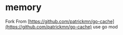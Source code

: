 
# memory

Fork From [https://github.com/patrickmn/go-cache](https://github.com/patrickmn/go-cache) use go mod
